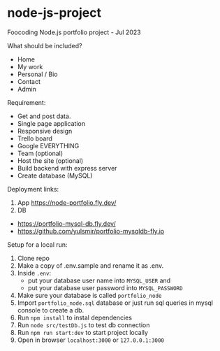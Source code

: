 # node-js-project
Foocoding Node.js portfolio project - Jul 2023 

What should be included?
* Home
* My work
* Personal / Bio
* Contact
* Admin

Requirement:
* Get and post data.
* Single page application
* Responsive design
* Trello board
* Google EVERYTHING
* Team (optional)
* Host the site (optional)
* Build backend with express server
* Create database (MySQL)

Deployment links:
1. App https://node-portfolio.fly.dev/
2. DB 
  - https://portfolio-mysql-db.fly.dev/
  - https://github.com/yulsmir/portfolio-mysqldb-fly.io

Setup for a local run:
1. Clone repo
2. Make a copy of .env.sample and rename it as .env.
3. Inside ```.env```:
    - put your database user name into ```MYSQL_USER``` and
    - put your database user password into ```MYSQL_PASSWORD```
4. Make sure your database is called ```portfolio_node```
5. Import ```portfolio_node.sql``` database or just run sql queries in mysql console to create a db.
6. Run ```npm install``` to instal dependencies
7. Run ```node src/testDb.js``` to test db connection
8. Run ```npm run start:dev``` to start project locally
9. Open in browser ```localhost:3000``` or ```127.0.0.1:3000```